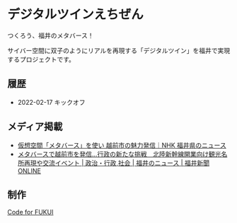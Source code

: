 # デジタルツインえちぜん

つくろう、福井のメタバース！

サイバー空間に双子のようにリアルを再現する「デジタルツイン」を福井で実現するプロジェクトです。

## 履歴

- 2022-02-17 キックオフ

## メディア掲載

- [仮想空間「メタバース」を使い 越前市の魅力発信｜NHK 福井県のニュース](https://www3.nhk.or.jp/lnews/fukui/20220218/3050010440.html)
- [メタバースで越前市を発信…行政の新たな挑戦　北陸新幹線開業向け観光名所再現や交流イベント | 政治・行政,社会 | 福井のニュース | 福井新聞ONLINE](https://www.fukuishimbun.co.jp/articles/-/1491571)

## 制作

[Code for FUKUI](..)
